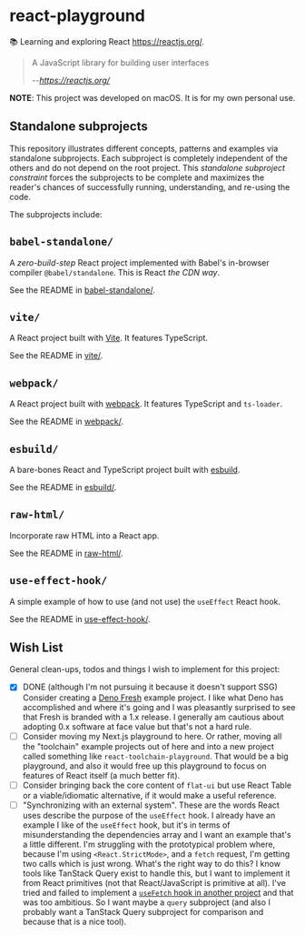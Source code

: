 # react-playground

📚 Learning and exploring React <https://reactjs.org/>.

> A JavaScript library for building user interfaces
> 
> --<cite>https://reactjs.org/</cite>

**NOTE**: This project was developed on macOS. It is for my own personal use.


## Standalone subprojects

This repository illustrates different concepts, patterns and examples via standalone subprojects. Each subproject is
completely independent of the others and do not depend on the root project. This _standalone subproject constraint_
forces the subprojects to be complete and maximizes the reader's chances of successfully running, understanding, and
re-using the code.

The subprojects include:


## `babel-standalone/`

A *zero-build-step* React project implemented with Babel's in-browser compiler `@babel/standalone`. This is React *the CDN way*.

See the README in [babel-standalone/](babel-standalone/).


## `vite/`

A React project built with [Vite](https://vitejs.dev/). It features TypeScript.

See the README in [vite/](vite/).


## `webpack/`

A React project built with [webpack](https://webpack.js.org/). It features TypeScript and `ts-loader`.

See the README in [webpack/](webpack/).


## `esbuild/`

A bare-bones React and TypeScript project built with [esbuild](https://esbuild.github.io/).

See the README in [esbuild/](esbuild/).


## `raw-html/`

Incorporate raw HTML into a React app.

See the README in [raw-html/](raw-html/).


## `use-effect-hook/`

A simple example of how to use (and not use) the `useEffect` React hook.

See the README in [use-effect-hook/](use-effect-hook/).


## Wish List

General clean-ups, todos and things I wish to implement for this project:

* [x] DONE (although I'm not pursuing it because it doesn't support SSG) Consider creating a [Deno Fresh](https://github.com/denoland/fresh) example project. I like what Deno has accomplished
  and where it's going and I was pleasantly surprised to see that Fresh is branded with a 1.x release. I generally am
  cautious about adopting 0.x software at face value but that's not a hard rule.
* [ ] Consider moving my Next.js playground to here. Or rather, moving all the "toolchain" example projects out of here
  and into a new project called something like `react-toolchain-playground`. That would be a big playground, and also it
  would free up this playground to focus on features of React itself (a much better fit).
* [ ] Consider bringing back the core content of `flat-ui` but use React Table or a viable/idiomatic alternative, if
  it would make a useful reference.
* [ ] "Synchronizing with an external system". These are the words React uses describe the purpose of the `useEffect` hook.
  I already have an example I like of the `useEffect` hook, but it's in terms of misunderstanding the dependencies array
  and I want an example that's a little different. I'm struggling with the prototypical problem where, because I'm using
  `<React.StrictMode>`, and a `fetch` request, I'm getting two calls which is just wrong. What's the right way to do this?
  I know tools like TanStack Query exist to handle this, but I want to implement it from React primitives (not that
  React/JavaScript is primitive at all). I've tried and failed to implement a [`useFetch` hook in another project](https://github.com/dgroomes/my-github-explorer/commit/a07cc9751d380594882eabb8d4a0734d570df00f#diff-8c1796409f2dc6b7d3584b5fe4249dd10e3ab35b5d8c90262a205497e48e269dL2)
  and that was too ambitious. So I want maybe a `query` subproject (and also I probably want a TanStack Query subproject
  for comparison and because that is a nice tool).
